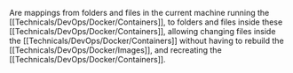 Are mappings from folders and files in the current machine running the [[Technicals/DevOps/Docker/Containers]], to folders and files inside these [[Technicals/DevOps/Docker/Containers]], allowing changing files inside the [[Technicals/DevOps/Docker/Containers]] without having to rebuild the [[Technicals/DevOps/Docker/Images]], and recreating the [[Technicals/DevOps/Docker/Containers]].